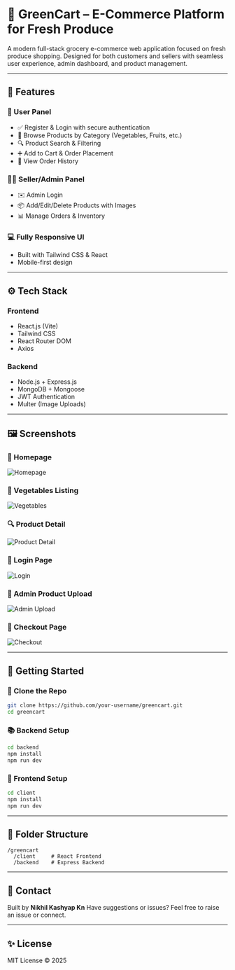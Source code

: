 # 🛒 GreenCart – E-Commerce Platform for Fresh Produce

A modern full-stack grocery e-commerce web application focused on fresh produce shopping. Designed for both customers and sellers with seamless user experience, admin dashboard, and product management.

---

## 🚀 Features

### 👤 User Panel

* ✅ Register & Login with secure authentication
* 🍆 Browse Products by Category (Vegetables, Fruits, etc.)
* 🔍 Product Search & Filtering
* ➕ Add to Cart & Order Placement
* 📅 View Order History

### 👨‍🌾 Seller/Admin Panel

* ✉️ Admin Login
* 📦 Add/Edit/Delete Products with Images
* 📊 Manage Orders & Inventory

### 💻 Fully Responsive UI

* Built with Tailwind CSS & React
* Mobile-first design

---

## ⚙️ Tech Stack

### Frontend

* React.js (Vite)
* Tailwind CSS
* React Router DOM
* Axios

### Backend

* Node.js + Express.js
* MongoDB + Mongoose
* JWT Authentication
* Multer (Image Uploads)

---

## 🖼️ Screenshots

### 🏡 Homepage  
![Homepage](client/public/images/homepage.png)

### 🥕 Vegetables Listing  
![Vegetables](client/public/images/vegetables.png)

### 🔍 Product Detail  
![Product Detail](client/public/images/product-detail.png)

### 🔐 Login Page  
![Login](client/public/images/login.png)

### 💼 Admin Product Upload  
![Admin Upload](client/public/images/admin-upload.png)

### 🧾 Checkout Page  
![Checkout](client/public/images/checkout.png)

---

## 🚀 Getting Started

### 📆 Clone the Repo

```bash
git clone https://github.com/your-username/greencart.git
cd greencart
```

### 📚 Backend Setup

```bash
cd backend
npm install
npm run dev
```

### 🔖 Frontend Setup

```bash
cd client
npm install
npm run dev
```

---

## 🚨 Folder Structure

```
/greencart
  /client     # React Frontend
  /backend    # Express Backend
```

---

## 📢 Contact

Built by **Nikhil Kashyap Kn**
Have suggestions or issues? Feel free to raise an issue or connect.

---

## ✨ License

MIT License © 2025

